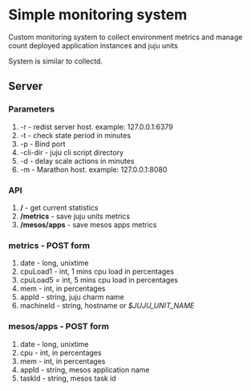 # Simple monitoring system 

Custom monitoring system to collect environment metrics and manage count deployed application instances and juju units

System is similar to collectd.

## Server

### Parameters 

1. -r - redist server host. example: 127.0.0.1:6379
2. -t - check state period in minutes
3. -p - Bind port
4. -cli-dir - juju cli script directory 
5. -d - delay scale actions in minutes
6. -m - Marathon host. example: 127.0.0.1:8080

### API

1. **/** - get current statistics
2. **/metrics** - save juju units metrics 
3. **/mesos/apps** - save mesos apps metrics

### metrics - POST form

1. date - long, unixtime
2. cpuLoad1 - int, 1 mins cpu load in percentages
3. cpuLoad5 = int, 5 mins cpu load in percentages
3. mem - int, in percentages
4. appId - string, juju charm name
5. machineId - string, hostname or *$JUJU_UNIT_NAME*

### mesos/apps - POST form

1. date - long, unixtime 
2. cpu - int, in percentages
3. mem - int, in percentages
4. appId - string, mesos application name
5. taskId - string, mesos task id

